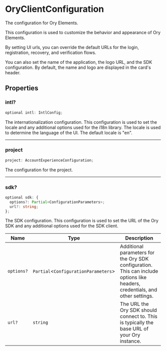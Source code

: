 # OryClientConfiguration

The configuration for Ory Elements.

This configuration is used to customize the behavior and appearance of Ory Elements.

By setting UI urls, you can override the default URLs for the login, registration, recovery, and verification flows.

You can also set the name of the application, the logo URL, and the SDK configuration.
By default, the name and logo are displayed in the card's header.

## Properties

### intl?

```ts
optional intl: IntlConfig;
```

The internationalization configuration.
This configuration is used to set the locale and any additional options used for the i18n library.
The locale is used to determine the language of the UI.
The default locale is "en".

***

### project

```ts
project: AccountExperienceConfiguration;
```

The configuration for the project.

***

### sdk?

```ts
optional sdk: {
  options?: Partial<ConfigurationParameters>;
  url?: string;
};
```

The SDK configuration.
This configuration is used to set the URL of the Ory SDK and any additional options used for the SDK client.

| Name | Type | Description |
| ------ | ------ | ------ |
| `options?` | `Partial`\<`ConfigurationParameters`\> | Additional parameters for the Ory SDK configuration. This can include options like headers, credentials, and other settings. |
| `url?` | `string` | The URL the Ory SDK should connect to. This is typically the base URL of your Ory instance. |
